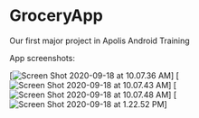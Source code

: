 # GroceryApp
Our first major project in Apolis Android Training

App screenshots:

[![Screen Shot 2020-09-18 at 10.07.36 AM](https://i.imgur.com/MdYr7nb.png)]
[![Screen Shot 2020-09-18 at 10.07.43 AM](https://i.imgur.com/fjqMTDN.png)]
[![Screen Shot 2020-09-18 at 10.07.48 AM](https://i.imgur.com/UEbCu8m.png)]
[![Screen Shot 2020-09-18 at 1.22.52 PM](https://i.imgur.com/luiBzBD.png)]

